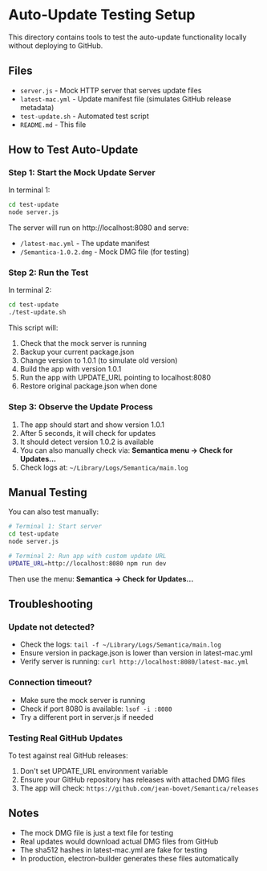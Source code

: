 # Auto-Update Testing Setup

This directory contains tools to test the auto-update functionality locally without deploying to GitHub.

## Files

- `server.js` - Mock HTTP server that serves update files
- `latest-mac.yml` - Update manifest file (simulates GitHub release metadata)
- `test-update.sh` - Automated test script
- `README.md` - This file

## How to Test Auto-Update

### Step 1: Start the Mock Update Server

In terminal 1:
```bash
cd test-update
node server.js
```

The server will run on http://localhost:8080 and serve:
- `/latest-mac.yml` - The update manifest
- `/Semantica-1.0.2.dmg` - Mock DMG file (for testing)

### Step 2: Run the Test

In terminal 2:
```bash
cd test-update
./test-update.sh
```

This script will:
1. Check that the mock server is running
2. Backup your current package.json
3. Change version to 1.0.1 (to simulate old version)
4. Build the app with version 1.0.1
5. Run the app with UPDATE_URL pointing to localhost:8080
6. Restore original package.json when done

### Step 3: Observe the Update Process

1. The app should start and show version 1.0.1
2. After 5 seconds, it will check for updates
3. It should detect version 1.0.2 is available
4. You can also manually check via: **Semantica menu → Check for Updates...**
5. Check logs at: `~/Library/Logs/Semantica/main.log`

## Manual Testing

You can also test manually:

```bash
# Terminal 1: Start server
cd test-update
node server.js

# Terminal 2: Run app with custom update URL
UPDATE_URL=http://localhost:8080 npm run dev
```

Then use the menu: **Semantica → Check for Updates...**

## Troubleshooting

### Update not detected?
- Check the logs: `tail -f ~/Library/Logs/Semantica/main.log`
- Ensure version in package.json is lower than version in latest-mac.yml
- Verify server is running: `curl http://localhost:8080/latest-mac.yml`

### Connection timeout?
- Make sure the mock server is running
- Check if port 8080 is available: `lsof -i :8080`
- Try a different port in server.js if needed

### Testing Real GitHub Updates
To test against real GitHub releases:
1. Don't set UPDATE_URL environment variable
2. Ensure your GitHub repository has releases with attached DMG files
3. The app will check: `https://github.com/jean-bovet/Semantica/releases`

## Notes

- The mock DMG file is just a text file for testing
- Real updates would download actual DMG files from GitHub
- The sha512 hashes in latest-mac.yml are fake for testing
- In production, electron-builder generates these files automatically